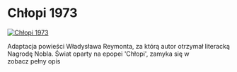 Chłopi 1973 
=============
[![Chłopi 1973 ](http://vidos.pl/images/player.gif)](http://vidos.pl/chlopi-1973)

 Adaptacja powieści Władysława Reymonta, za którą autor otrzymał literacką Nagrodę Nobla. Świat oparty na epopei 'Chłopi', zamyka się w zobacz pełny opis

